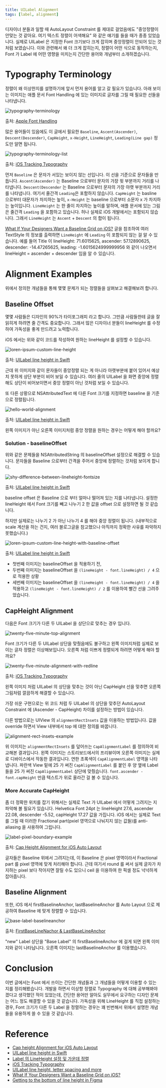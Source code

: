 ```yaml
---
title: UILabel Alignment
tags: [label, alignment]
---
```


디자이너 분들과 일할 때 AutoLayout Constraint 를 제대로 걸었음에도 "중앙정렬이 안맞는 것 같아요. 여기 텍스트 정렬이 어색해요" 와 같은 얘기를 들을 때가 종종 있었습니다.
실제로 UILabel 은 지정한 Font 크기보다 크게 잡히며 중앙정렬이 안되어 있는 것처럼 보였습니다.
이와 관련해서 왜 더 크게 잡히는지, 정렬이 어떤 식으로 동작하는지, Font 가 Label 에 어떤 영향을 미치는지 간단한 용어와 개념부터 소개하겠습니다.

<!--truncate-->

# Typography Terminology

정렬이 왜 이상한지를 설명하기에 앞서 먼저 용어를 알고 갈 필요가 있습니다. 아래 보이는 이미지는 애플 문서 Font Handling 에 있는 이미지로 글자를 그릴 때 필요한 선들을 나타냅니다.

![typography-terminology](./typography-terminology.png)

출처: [Apple Font Handling](https://developer.apple.com/library/archive/documentation/TextFonts/Conceptual/CocoaTextArchitecture/FontHandling/FontHandling.html)

많은 용어들이 있음에도 이 글에서 필요한 `Baseline`, `Ascent(Ascender)`, `Descent(Descender)`, `CapHeight`, `x-Height`, `LineHeight`, `Leading(Line gap)` 정도만 알면 됩니다.

![typography-terminology-list](./typography-terminology-list.png)

출처: [iOS Tracking Typography](https://www.rightpoint.com/rplabs/ios-tracking-typography)

먼저 `Baseline` 은 문자가 서있는 보이지 않는 선입니다. 이 선을 기준으로 문자들을 만듭니다.
`Ascent(Ascender)` 는 Baseline 으로부터 문자의 가장 윗 부분까지 거리를 나타냅니다.
`Descent(Descender` 는 Baseline 으로부터 문자의 가장 아랫 부분까지 거리를 나타냅니다. 여기서 줄간격 `Leading`은 포함하지 않습니다.
`CapHeight` 는 basline 으로부터 대문자가 차지하는 높이, `x-Height` 는 baseline 으로부터 소문자 x 가 차지하는 높이입니다.
`LineHeight` 는 한 줄이 차지하는 높이를 말하며, 애플 문서에 있는 그림은 줄간격 `Leading` 을 포함하고 있습니다.
허나 실제로 iOS 개발에서는 포함되지 않습니다. 그래서 `LineHeight` 는 `Ascent` + `Descent` 의 합이 됩니다.

[What If Your Designers Want a Baseline Grid on iOS?](https://medium.com/mobimeo-technology/what-if-your-designers-want-a-baseline-grid-on-ios-d5234c7b52c0) 글을 참조하여 여러 TextStyle 의 정보를 출력하면 `LineHeight` 에 `Leading` 이 포함되지 않는 걸 알 수 있습니다.
예를 들어 Title 이 lineHeight: 71.6015625, ascender: 57.12890625, descender: -14.47265625, leading: -1.6015624999999956 와 같이 나오면서 lineHeight = ascender + descender 임을 알 수 있습니다.

# Alignment Examples

위에서 정의한 개념들을 통해 몇몇 문제가 되는 정렬들을 살펴보고 해결해보려 합니다.

## Baseline Offset

몇몇 사람들은 디자인의 90%가 타이포그래피 라고 합니다. 그만큼 사람들한테 글을 잘 읽히게 하려면 줄 간격도 중요합니다.
그래서 많은 디자이너 분들이 lineHeight 를 수정하여 가독성을 좋게 만드려고 노력합니다.

<!-- {% gist 0a27e87a4a14539dbea3f931ec8eeedd label-with-custom-line-height.swift %} -->

iOS 에서는 위와 같이 코드를 작성하여 원하는 lineHeight 를 설정할 수 있습니다.

![loren-ipsum-custom-line-height](./loren-ipsum-custom-line-height.png)

출처: [UILabel line height in Swift](https://www.belkadigital.com/articles/uilabel-line-height-in-swift)

근데 위 이미지와 같이 문자들이 중앙정렬 되는 게 아니라 아랫부분에 붙어 있어서 예상치 못하게 상단 부분이 비어 보일 수 있습니다.
여러 줄의 UILabel 을 화면 중앙에 정렬해도 상단이 비어보이면서 중앙 정렬이 아닌 것처럼 보일 수 있습니다.

<!-- {% gist 0a27e87a4a14539dbea3f931ec8eeedd single-attributed-text-with-different-font-size.swift %} -->

또 다른 상황으로 NSAttributedText 에 다른 Font 크기를 지정하면 baseline 을 기준으로 정렬됩니다.

![hello-world-alignment](./hello-world-alignment.png)

출처: [UILabel line height in Swift](https://www.belkadigital.com/articles/uilabel-line-height-in-swift)

왼쪽 이미지가 아닌 오른쪽 이미지처럼 중앙 정렬을 원하는 경우는 어떻게 해야 할까요?

### Solution - baselineOffset

위와 같은 문제들을 NSAttributedString 의 baselineOffset 설정으로 해결할 수 있습니다. 문자들을 Baseline 으로부터 간격을 주어서 중앙에 정렬하는 것처럼 보이게 합니다.

![shy-difference-between-lineheight-fontsize](./shy-difference-between-lineheight-fontsize.png)

출처: [UILabel line height in Swift](https://www.belkadigital.com/articles/uilabel-line-height-in-swift)

baseline offset 은 Baseline 으로 부터 얼마나 떨어져 있는 지를 나타냅니다. 설정한 lineHeight 에서 Font 크기를 빼고 나누기 2 한 값을 offset 으로 설정하면 될 것 같습니다.

<!-- {% gist 0a27e87a4a14539dbea3f931ec8eeedd baseline-offset-for-center-align.swift %} -->

하지만 실제로는 나누기 2 가 아닌 나누기 4 를 해야 중앙 정렬이 됩니다. (내부적으로 scale 계산을 하는 건지, 여러 블로그글을 참고했으나 아직까지 정확한 사유를 파악하지 못했습니다.)

![loren-ipsum-custom-line-height-with-baseline-offset](./loren-ipsum-custom-line-height-with-baseline-offset.png)

출처: [UILabel line height in Swift](https://www.belkadigital.com/articles/uilabel-line-height-in-swift)

- 첫번째 이미지는 baselineOffset 을 적용하기 전,
- 두번째 이미지는 baselineOffset 을 `(lineHeight - font.lineHeight) / 4` 으로 적용한 상황
- 세번째 이미지는 baselineOffset 을 `(lineHeight - font.lineHeight) / 4` 을 적용하고 `(lineHeight - font.lineHeight) / 2` 를 이용하여 빨간 선을 그려주었습니다.

## CapHeight Alignment

다음은 Font 크기가 다른 두 UILabel 을 상단으로 맞추는 경우 입니다.

![twenty-five-minute-top-alignment](./twenty-five-minute-top-alignment.png)

Font 크기가 다른 두 UILabel 상단을 맞췄음에도 불구하고 왼쪽 이미지처럼 실제로 보이는 글자 정렬은 이상해보입니다.
오른쪽 처럼 이쁘게 정렬되게 하려면 어떻게 해야 할까요?

![twenty-five-minute-alignment-with-redline](./twenty-five-minute-alignment-with-redline.png)

출처: [iOS Tracking Typography](https://www.rightpoint.com/rplabs/ios-tracking-typography)

왼쪽 이미지 처럼 UILabel 의 상단을 맞추는 것이 아닌 CapHeight 선을 맞추면 오른쪽 그림처럼 깔끔하게 해결할 수 있습니다.

<!-- {% gist 0a27e87a4a14539dbea3f931ec8eeedd capheight-alignment-with-difference-between-ascenders.swift %} -->

가장 쉬운 구현으로는 위 코드 처럼 두 UILabel 의 상단을 맞추던 AutoLayout Constraint 에 (Ascender - CapHeight) 차이를 설정하는 방법이 있습니다.

<!-- {% gist 0a27e87a4a14539dbea3f931ec8eeedd capheight-alignment-changing-meaning-of-top.swift %} -->

다른 방법으로는 UIView 의 `alignmentRectInsets` 값을 이용하는 방법입니다.
값을 override 하면서 View 내부에서 top 에 대한 정의를 바꿉니다.

![alignment-rect-insets-example](./alignment-rect-insets-example.png)

위 이미지는 `alignmentRectInsets` 를 덮어쓰는 `CapAlignmentLabel` 를 정의하여 비교해본 결과입니다.
왼쪽 이미지는 스토리보드에서의 프리뷰이며 오른쪽 이미지는 실제로 디바이스에서 작동한 결과입니다.
연한 초록색이 `CapAlignmentLabel` 영역을 나타냅니다.
파란색 View 밑에 25 가 써진 `CapAlignmentLabel` 를 붙인 후 양 옆에 Label 들을 25 가 써진 `CapAlignmentLabel` 상단에 맞췄습니다.
`font.ascender - font.capHeight` 만큼 텍스트가 위로 올라간 걸 볼 수 있습니다.

### More Accurate CapHeight

좀 더 정확한 위치를 잡기 위해서는 실제로 Text 가 UILabel 에서 어떻게 그려지는 지 파악해 볼 필요가 있습니다.
Helvetica Font 24pt 는 lineHeight 27.6, ascender 22.08, descender -5.52, capHeight 17.27 값을 가집니다.
iOS 에서는 실제로 Text 를 그릴 때 이러한 Fractional part(pxiel 영역으로 나눠지지 않는 값들)를 anti-aliasing 을 사용하여 그립니다.

![label-pixel-boundary-example](./label-pixel-boundary-example.png)

출처: [Cap Height Alignment for iOS Auto Layout](https://www.atimi.com/cap-height-alignment-for-ios-auto-layout/)

글자들은 Baseline 위에서 그려지는데, 이 Baseline 은 pixel 영역이라서 Fractional part 를 pixel 영역에 맞게 처리해야 합니다.
근데 여기서 round 를 써서 실제 글자가 차지하는 pixel 보다 작아지면 잘릴 수도 있으니 ceil 을 이용하여 한 픽셀 정도 넉넉하게 잡아줍니다.

<!-- {% gist 0a27e87a4a14539dbea3f931ec8eeedd capheight-alignment-with-more-accurate.swift %} -->

## Baseline Alignment

또한, iOS 에서 firstBaselineAnchor, lastBaselineAnchor 를 Auto Layout 으로 제공하여 Baseline 에 맞게 정렬할 수 있습니다.

<!-- {% gist 0a27e87a4a14539dbea3f931ec8eeedd baseline-anchor.swift %} -->

![base-label-baselineanchor](./base-label-baselineanchor.png)

출처: [FirstBaseLineNachor & LastBaseLineAnchor](https://milyo-codingstories.tistory.com/51)

"new" Label 상단을 "Base Label" 의 firstBaselineAnchor 에 걸게 되면 왼쪽 이미지와 같이 나타납니다.
오른쪽 이미지는 lastBaselineAnchor 를 이용했습니다.

# Conclusion

이번 글에서는 Font 에서 쓰이는 간단한 개념들과 그 개념들을 어떻게 이용할 수 있는 지를 정리해봤습니다.
개발을 하면서 이상항 정렬로 Typography 에 대해 공부해봐야겠다고 생각했던 적이 있었는데, 간단한 용어만 알아도 실무에서 요구하는 디자인 문제는 어느 정도 해결할 수 있을 것 같습니다.
가독성을 위해 LineHeight 를 직접 설정하는 경우, Font 크기가 다른 두 Label 을 정렬하는 경우는 꽤 빈번해서 위에서 설명한 개념들을 유용하게 쓸 수 있을 것 같습니다.

# Reference

- [Cap height Alignment for iOS Auto Layout](https://www.atimi.com/cap-height-alignment-for-ios-auto-layout/)
- [UILabel line height in Swift](https://www.belkadigital.com/articles/uilabel-line-height-in-swift)
- [Label 의 LineHeight 설정 및 가운데 정렬](https://sujinnaljin.medium.com/swift-label%EC%9D%98-line-height-%EC%84%A4%EC%A0%95-%EB%B0%8F-%EA%B0%80%EC%9A%B4%EB%8D%B0-%EC%A0%95%EB%A0%AC-962f7c6e7512)
- [iOS Tracking Typography](https://www.rightpoint.com/rplabs/ios-tracking-typography)
- [UILabel line height, letter spacing and more ](blog.eppz.eu/uilabel-line-height-letter-spacing-and-more-uilabel-typography-extensions/)
- [What If Your Designers Want a Baseline Grid on iOS?](https://medium.com/mobimeo-technology/what-if-your-designers-want-a-baseline-grid-on-ios-d5234c7b52c0)
- [Getting to the bottom of line height in Figma](https://www.figma.com/blog/line-height-changes/)
